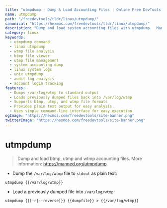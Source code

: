 ```yaml
---
title: "utmpdump - Dump & Load Accounting Files | Online Free DevTools by Hexmos"
name: utmpdump
path: "/freedevtools/tldr/linux/utmpdump/"
canonical: "https://hexmos.com/freedevtools/tldr/linux/utmpdump/"
description: "Dump and load system accounting files with utmpdump.  Manage btmp, utmp, and wtmp files easily. Free online tool, no registration required."
category: linux
keywords:
  - utmpdump command
  - linux utmpdump
  - wtmp file analysis
  - btmp file viewer
  - utmp file management
  - system accounting dump
  - linux system logs
  - unix utmpdump
  - audit log analysis
  - account login tracking
features:
  - Dumps /var/log/wtmp to standard output
  - Loads previously dumped files back into /var/log/wtmp
  - Supports btmp, utmp, and wtmp file formats
  - Provides plain text output for easy analysis
  - Uses simple command-line interface for easy execution
ogImage: "https://hexmos.com/freedevtools/site-banner.png"
twitterImage: "https://hexmos.com/freedevtools/site-banner.png"
---
```


# utmpdump

> Dump and load btmp, utmp and wtmp accounting files.
> More information: <https://manned.org/utmpdump>.

- Dump the `/var/log/wtmp` file to `stdout` as plain text:

`utmpdump {{/var/log/wtmp}}`

- Load a previously dumped file into `/var/log/wtmp`:

`utmpdump {{[-r|--reverse]}} {{dumpfile}} > {{/var/log/wtmp}}`
